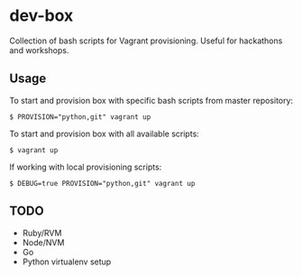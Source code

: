 # dev-box

Collection of bash scripts for Vagrant provisioning. Useful for hackathons and workshops.

## Usage

To start and provision box with specific bash scripts from master repository:

```
$ PROVISION="python,git" vagrant up
```

To start and provision box with all available scripts:

```
$ vagrant up
```

If working with local provisioning scripts:

```
$ DEBUG=true PROVISION="python,git" vagrant up
```

## TODO
- Ruby/RVM
- Node/NVM
- Go
- Python virtualenv setup